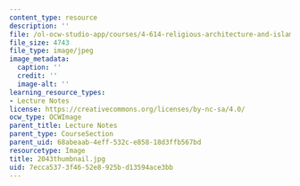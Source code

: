```yaml
---
content_type: resource
description: ''
file: /ol-ocw-studio-app/courses/4-614-religious-architecture-and-islamic-cultures-fall-2002/7ecca5373f4652e8925bd13594ace3bb_2043thumbnail.jpg
file_size: 4743
file_type: image/jpeg
image_metadata:
  caption: ''
  credit: ''
  image-alt: ''
learning_resource_types:
- Lecture Notes
license: https://creativecommons.org/licenses/by-nc-sa/4.0/
ocw_type: OCWImage
parent_title: Lecture Notes
parent_type: CourseSection
parent_uid: 68abeaab-4eff-532c-e858-18d3ffb567bd
resourcetype: Image
title: 2043thumbnail.jpg
uid: 7ecca537-3f46-52e8-925b-d13594ace3bb
---
```

